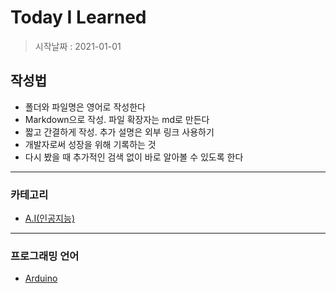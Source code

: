 # Today I Learned

> 시작날짜 : 2021-01-01

## 작성법
+ 폴더와 파일명은 영어로 작성한다
+ Markdown으로 작성. 파일 확장자는 md로 만든다
+ 짧고 간결하게 작성. 추가 설명은 외부 링크 사용하기
+ 개발자로써 성장을 위해 기록하는 것
+ 다시 봤을 때 추가적인 검색 없이 바로 알아볼 수 있도록 한다

***

### 카테고리
+ [A.I(인공지능)](https://github.com/BOSOEK/TIL/blob/main/A.I/A.I_intro.md)

***

### 프로그래밍 언어
+ [Arduino](https://github.com/BOSOEK/TIL/blob/main/language/Arduino/arduino_intro)
